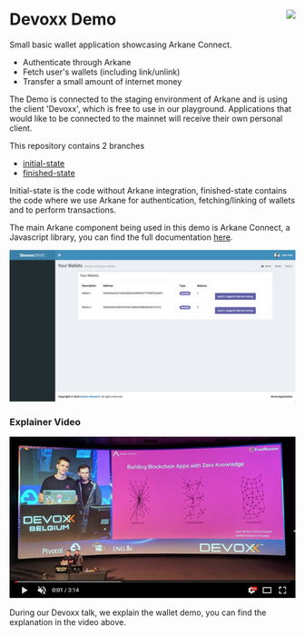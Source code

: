 # Devoxx Demo <img align="right" src="https://github.com/ArkaneNetwork.png?size=30" />

Small basic wallet application showcasing Arkane Connect.

* Authenticate through Arkane
* Fetch user's wallets (including link/unlink)
* Transfer a small amount of internet money

The Demo is connected to the staging environment of Arkane and is using the client 'Devoxx', which is free to use in our playground. Applications that would like to be connected to the mainnet will receive their own personal client.

This repository contains 2 branches 
* [initial-state](https://github.com/ArkaneNetwork/DevoxxDemo/tree/initial-state)
* [finished-state](https://github.com/ArkaneNetwork/DevoxxDemo/tree/finished-state)

Initial-state is the code without Arkane integration, finished-state contains the code where we use Arkane for authentication, fetching/linking of wallets and to perform transactions.

The main Arkane component being used in this demo is Arkane Connect, a Javascript library, you can find the full documentation [here](https://www.npmjs.com/package/@arkane-network/arkane-connect).


![Demo app screenshot](https://github.com/ArkaneNetwork/DevoxxDemo/raw/initial-state/README/screen_demo.png "Demo app screenshot")

### Explainer Video
[![Watch the video](https://github.com/ArkaneNetwork/DevoxxDemo/raw/initial-state/README/video.png)](https://www.youtube.com/watch?v=Xu-ofgrwKLw)

During our Devoxx talk, we explain the wallet demo, you can find the explanation in the video above.






